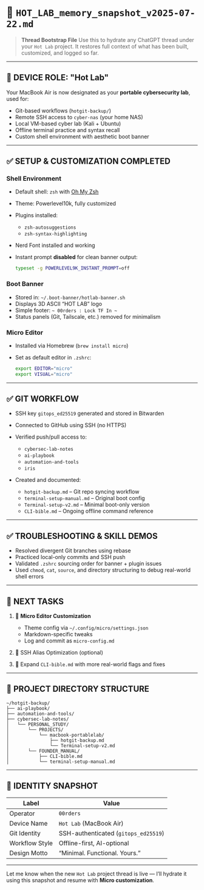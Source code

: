 # 🧠 `HOT_LAB_memory_snapshot_v2025-07-22.md`

> **Thread Bootstrap File**
> Use this to hydrate any ChatGPT thread under your `Hot Lab` project.
> It restores full context of what has been built, customized, and logged so far.

---

## 🔧 DEVICE ROLE: "Hot Lab"

Your MacBook Air is now designated as your **portable cybersecurity lab**, used for:

* Git-based workflows (`hotgit-backup/`)
* Remote SSH access to `cyber-nas` (your home NAS)
* Local VM-based cyber lab (Kali + Ubuntu)
* Offline terminal practice and syntax recall
* Custom shell environment with aesthetic boot banner

---

## ✅ SETUP & CUSTOMIZATION COMPLETED

### Shell Environment

* Default shell: `zsh` with [Oh My Zsh](https://ohmyz.sh/)
* Theme: Powerlevel10k, fully customized
* Plugins installed:

  * `zsh-autosuggestions`
  * `zsh-syntax-highlighting`
* Nerd Font installed and working
* Instant prompt **disabled** for clean banner output:

  ```zsh
  typeset -g POWERLEVEL9K_INSTANT_PROMPT=off
  ```

### Boot Banner

* Stored in: `~/.boot-banner/hotlab-banner.sh`
* Displays 3D ASCII “HOT LAB” logo
* Simple footer: `~ 00rders : Lock TF In ~`
* Status panels (Git, Tailscale, etc.) removed for minimalism

### Micro Editor

* Installed via Homebrew (`brew install micro`)
* Set as default editor in `.zshrc`:

  ```zsh
  export EDITOR="micro"
  export VISUAL="micro"
  ```

---

## ✅ GIT WORKFLOW

* SSH key `gitops_ed25519` generated and stored in Bitwarden
* Connected to GitHub using SSH (no HTTPS)
* Verified push/pull access to:

  * `cybersec-lab-notes`
  * `ai-playbook`
  * `automation-and-tools`
  * `iris`
* Created and documented:

  * `hotgit-backup.md` – Git repo syncing workflow
  * `terminal-setup-manual.md` – Original boot config
  * `Terminal-setup-v2.md` – Minimal boot-only version
  * `CLI-bible.md` – Ongoing offline command reference

---

## ✅ TROUBLESHOOTING & SKILL DEMOS

* Resolved divergent Git branches using rebase
* Practiced local-only commits and SSH push
* Validated `.zshrc` sourcing order for banner + plugin issues
* Used `chmod`, `cat`, `source`, and directory structuring to debug real-world shell errors

---

## 📌 NEXT TASKS

1. 🎨 **Micro Editor Customization**

   * Theme config via `~/.config/micro/settings.json`
   * Markdown-specific tweaks
   * Log and commit as `micro-config.md`

2. 🔐 SSH Alias Optimization (optional)

3. 🧠 Expand `CLI-bible.md` with more real-world flags and fixes

---

## 📁 PROJECT DIRECTORY STRUCTURE

```
~/hotgit-backup/
├── ai-playbook/
├── automation-and-tools/
├── cybersec-lab-notes/
│   └── PERSONAL_STUDY/
│       └── PROJECTS/
│           └── macbook-portablelab/
│               ├── hotgit-backup.md
│               └── Terminal-setup-v2.md
│       └── FOUNDER_MANUAL/
│           ├── CLI-bible.md
│           └── terminal-setup-manual.md
```

---

## 🧠 IDENTITY SNAPSHOT

| Label          | Value                                |
| -------------- | ------------------------------------ |
| Operator       | `00rders`                            |
| Device Name    | `Hot Lab` (MacBook Air)              |
| Git Identity   | SSH-authenticated (`gitops_ed25519`) |
| Workflow Style | Offline-first, AI-optional           |
| Design Motto   | “Minimal. Functional. Yours.”        |

---

Let me know when the new `Hot Lab` project thread is live — I’ll hydrate it using this snapshot and resume with **Micro customization**.
